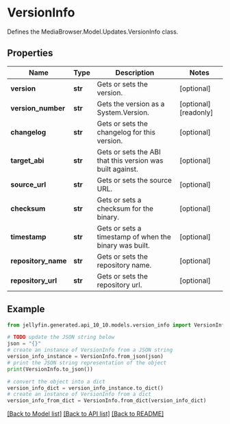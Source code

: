 # VersionInfo

Defines the MediaBrowser.Model.Updates.VersionInfo class.

## Properties

Name | Type | Description | Notes
------------ | ------------- | ------------- | -------------
**version** | **str** | Gets or sets the version. | [optional] 
**version_number** | **str** | Gets the version as a System.Version. | [optional] [readonly] 
**changelog** | **str** | Gets or sets the changelog for this version. | [optional] 
**target_abi** | **str** | Gets or sets the ABI that this version was built against. | [optional] 
**source_url** | **str** | Gets or sets the source URL. | [optional] 
**checksum** | **str** | Gets or sets a checksum for the binary. | [optional] 
**timestamp** | **str** | Gets or sets a timestamp of when the binary was built. | [optional] 
**repository_name** | **str** | Gets or sets the repository name. | [optional] 
**repository_url** | **str** | Gets or sets the repository url. | [optional] 

## Example

```python
from jellyfin.generated.api_10_10.models.version_info import VersionInfo

# TODO update the JSON string below
json = "{}"
# create an instance of VersionInfo from a JSON string
version_info_instance = VersionInfo.from_json(json)
# print the JSON string representation of the object
print(VersionInfo.to_json())

# convert the object into a dict
version_info_dict = version_info_instance.to_dict()
# create an instance of VersionInfo from a dict
version_info_from_dict = VersionInfo.from_dict(version_info_dict)
```
[[Back to Model list]](README.md#documentation-for-models) [[Back to API list]](README.md#documentation-for-api-endpoints) [[Back to README]](README.md)


